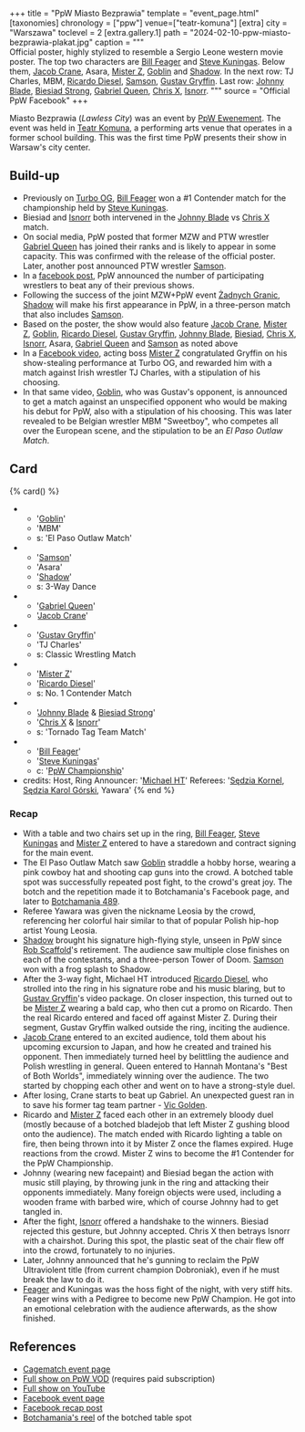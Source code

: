 +++
title = "PpW Miasto Bezprawia"
template = "event_page.html"
[taxonomies]
chronology = ["ppw"]
venue=["teatr-komuna"]
[extra]
city = "Warszawa"
toclevel = 2
[extra.gallery.1]
path = "2024-02-10-ppw-miasto-bezprawia-plakat.jpg"
caption = """\
Official poster, highly stylized to resemble a Sergio Leone western movie poster.
The top two characters are [Bill Feager](@/w/feager.md) and [Steve Kuningas](@/w/steve-kuningas.md).
Below them, [Jacob Crane](@/w/jacob-crane.md), Asara, [Mister Z](@/w/mister-z.md), [Goblin](@/w/goblin.md) and [Shadow](@/w/shadow.md).
In the next row: TJ Charles, MBM, [Ricardo Diesel](@/w/ricardo-diesel.md), [Samson](@/w/samson.md), [Gustav Gryffin](@/w/gustav-gryffin.md).
Last row: [Johnny Blade](@/w/johnny-blade.md), [Biesiad Strong](@/w/biesiad.md), [Gabriel Queen](@/w/gabriel-queen.md), [Chris X](@/w/chris-x.md), [Isnorr](@/w/isnorr.md).
"""
source = "Official PpW Facebook"
+++

Miasto Bezprawia (_Lawless City_) was an event by [PpW Ewenement](@/o/ppw.md). The event was held in [Teatr Komuna](@/v/teatr-komuna.md), a performing arts venue that operates in a former school building. This was the first time PpW presents their show in Warsaw's city center.

## Build-up

* Previously on [Turbo OG](@/e/ppw/2023-12-08-ppw-turbo-og.md), [Bill Feager](@/w/feager.md) won a #1 Contender match for the championship held by [Steve Kuningas](@/w/steve-kuningas.md).
* Biesiad and [Isnorr](@/w/isnorr.md) both intervened in the [Johnny Blade](@/w/johnny-blade.md) vs [Chris X](@/w/chris-x.md) match.
* On social media, PpW posted that former MZW and PTW wrestler [Gabriel Queen](@/w/gabriel-queen.md) has joined their ranks and is likely to appear in some capacity. This was confirmed with the release of the official poster. Later, another post announced PTW wrestler [Samson](@/w/samson.md).
* In a [facebook post](https://www.facebook.com/OficjalnePPW/posts/pfbid02zU3wXTw4DstxtdtphsXJQB3Q7wifMUxgXaYxsAiHfPzxMazGQPtTWYzTCUCfXe3Bl), PpW announced the number of participating wrestlers to beat any of their previous shows.
* Following the success of the joint MZW+PpW event [Żadnych Granic](@/e/mzw/2023-09-23-mzw_ppw-zadnych-granic.md), [Shadow](@/w/shadow.md) will make his first appearance in PpW, in a three-person match that also includes [Samson](@/w/samson.md).
* Based on the poster, the show would also feature [Jacob Crane](@/w/jacob-crane.md), [Mister Z](@/w/mister-z.md), [Goblin](@/w/goblin.md), [Ricardo Diesel](@/w/ricardo-diesel.md), [Gustav Gryffin](@/w/gustav-gryffin.md), [Johnny Blade](@/w/johnny-blade.md), [Biesiad](@/w/biesiad.md), [Chris X](@/w/chris-x.md), [Isnorr](@/w/isnorr.md), Asara, [Gabriel Queen](@/w/gabriel-queen.md) and [Samson](@/w/samson.md) as noted above
* In a [Facebook video](https://www.facebook.com/OficjalnePPW/videos/263013170024297/), acting boss [Mister Z](@/w/mister-z.md) congratulated Gryffin on his show-stealing performance at Turbo OG, and rewarded him with a match against Irish wrestler TJ Charles, with a stipulation of his choosing.
* In that same video, [Goblin](@/w/goblin.md), who was Gustav's opponent, is announced to get a match against an unspecified opponent who would be making his debut for PpW, also with a stipulation of his choosing. This was later revealed to be Belgian wrestler MBM "Sweetboy", who competes all over the European scene, and the stipulation to be an _El Paso Outlaw Match_.

## Card

{% card() %}
- - '[Goblin](@/w/goblin.md)'
  - 'MBM'
  - s: 'El Paso Outlaw Match'
- - '[Samson](@/w/samson.md)'
  - 'Asara'
  - '[Shadow](@/w/shadow.md)'
  - s: 3-Way Dance
- - '[Gabriel Queen](@/w/gabriel-queen.md)'
  - '[Jacob Crane](@/w/jacob-crane.md)'
- - '[Gustav Gryffin](@/w/gustav-gryffin.md)'
  - 'TJ Charles'
  - s: Classic Wrestling Match
- - '[Mister Z](@/w/mister-z.md)'
  - '[Ricardo Diesel](@/w/ricardo-diesel.md)'
  - s: No. 1 Contender Match
- - '[Johnny Blade](@/w/johnny-blade.md) & [Biesiad Strong](@/w/biesiad.md)'
  - '[Chris X](@/w/chris-x.md) & [Isnorr](@/w/isnorr.md)'
  - s: 'Tornado Tag Team Match'
- - '[Bill Feager](@/w/feager.md)'
  - '[Steve Kuningas](@/w/steve-kuningas.md)'
  - c: '[PpW Championship](@/o/ppw.md#championships)'
- credits:
    Host, Ring Announcer: '[Michael HT](@/w/michael-ht.md)'
    Referees: '[Sędzia Kornel](@/w/sedzia-kornel.md), [Sędzia Karol Górski](@/w/madman-charlie.md), Yawara'
{% end %}

### Recap

* With a table and two chairs set up in the ring, [Bill Feager](@/w/feager.md), [Steve Kuningas](@/w/steve-kuningas.md) and [Mister Z](@/w/mister-z.md) entered to have a staredown and contract signing for the main event.
* The El Paso Outlaw Match saw [Goblin](@/w/goblin.md) straddle a hobby horse, wearing a pink cowboy hat and shooting cap guns into the crowd. A botched table spot was successfully repeated post fight, to the crowd's great joy. The botch and the repetition made it to Botchamania's Facebook page, and later to [Botchamania 489](https://youtu.be/lGThcHUL5g0?t=516).
* Referee Yawara was given the nickname Leosia by the crowd, referencing her colorful hair similar to that of popular Polish hip-hop artist Young Leosia.
* [Shadow](@/w/shadow.md) brought his signature high-flying style, unseen in PpW since [Rob Scaffold](@/w/rob-scaffold.md)'s retirement. The audience saw multiple close finishes on each of the contestants, and a three-person Tower of Doom. [Samson](@/w/samson.md) won with a frog splash to Shadow.
* After the 3-way fight, Michael HT introduced [Ricardo Diesel](@/w/ricardo-diesel.md), who strolled into the ring in his signature robe and his music blaring, but to [Gustav Gryffin](@/w/gustav-gryffin.md)'s video package. On closer inspection, this turned out to be [Mister Z](@/w/mister-z.md) wearing a bald cap, who then cut a promo on Ricardo. Then the real Ricardo entered and faced off against Mister Z. During their segment, Gustav Gryffin walked outside the ring, inciting the audience.
* [Jacob Crane](@/w/jacob-crane.md) entered to an excited audience, told them about his upcoming excursion to Japan, and how he created and trained his opponent. Then immediately turned heel by belittling the audience and Polish wrestling in general. Queen entered to Hannah Montana's "Best of Both Worlds", immediately winning over the audience. The two started by chopping each other and went on to have a strong-style duel.
* After losing, Crane starts to beat up Gabriel. An unexpected guest ran in to save his former tag team partner - [Vic Golden](@/w/vic-golden.md).
* Ricardo and [Mister Z](@/w/mister-z.md) faced each other in an extremely bloody duel (mostly because of a botched bladejob that left Mister Z gushing blood onto the audience). The match ended with Ricardo lighting a table on fire, then being thrown into it by Mister Z once the flames expired. Huge reactions from the crowd. Mister Z wins to become the #1 Contender for the PpW Championship.
* Johnny (wearing new facepaint) and Biesiad began the action with music still playing, by throwing junk in the ring and attacking their opponents immediately. Many foreign objects were used, including a wooden frame with barbed wire, which of course Johnny had to get tangled in.
* After the fight, [Isnorr](@/w/isnorr.md) offered a handshake to the winners. Biesiad rejected this gesture, but Johnny accepted. Chris X then betrays Isnorr with a chairshot. During this spot, the plastic seat of the chair flew off into the crowd, fortunately to no injuries.
* Later, Johnny announced that he's gunning to reclaim the PpW Ultraviolent title (from current champion Dobroniak), even if he must break the law to do it.
* [Feager](@/w/feager.md) and Kuningas was the hoss fight of the night, with very stiff hits. Feager wins with a Pedigree to become new PpW Champion. He got into an emotional celebration with the audience afterwards, as the show finished.

## References

* [Cagematch event page](https://www.cagematch.net/?id=1&nr=385513)
* [Full show on PpW VOD](https://ppw-ewenementpl.vhx.tv/ppw-full-shows-dvd-version/season:3/videos/miasto-bezprawia-24-lawless-edition) (requires paid subscription)
* [Full show on YouTube](https://www.youtube.com/watch?v=U6YINKeich4)
* [Facebook event page](https://www.facebook.com/events/1379486012929934)
* [Facebook recap post](https://www.facebook.com/OficjalnePPW/posts/pfbid02bKzAWkrtkZrgDNzm2dqBsveZge9LyMY9HHJGb1kY2n29RXNAYuebgopmsS63eKhPl)
* [Botchamania's reel](https://www.facebook.com/reel/921293886126124) of the botched table spot
